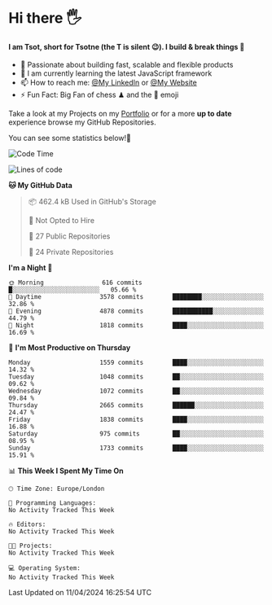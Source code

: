 # Hi there :raised_hand_with_fingers_splayed:
#### I am Tsot, short for Tsotne (the T is silent :wink:). I build & break things :space_invader:
- :telescope: Passionate about building fast, scalable and flexible products
- :seedling: I am currently learning the latest JavaScript framework 
- :mailbox: How to reach me: [@My LinkedIn](https://www.linkedin.com/in/tsotne-gvadzabia/) or [@My Website](https://tsotne.co.uk/contact)
- :zap: Fun Fact: Big Fan of chess ♟ and the 👾 emoji

Take a look at my Projects on my [Portfolio](https://tsotne.co.uk/) or for a more **up to date** experience browse my GitHub Repositories.

You can see some statistics below!:space_invader:
<!--START_SECTION:waka-->
![Code Time](http://img.shields.io/badge/Code%20Time-761%20hrs%202%20mins-blue)

![Lines of code](https://img.shields.io/badge/From%20Hello%20World%20I%27ve%20Written-5.2%20million%20lines%20of%20code-blue)

**🐱 My GitHub Data** 

> 📦 462.4 kB Used in GitHub's Storage 
 > 
> 🚫 Not Opted to Hire
 > 
> 📜 27 Public Repositories 
 > 
> 🔑 24 Private Repositories 
 > 
**I'm a Night 🦉** 

```text
🌞 Morning                616 commits         █░░░░░░░░░░░░░░░░░░░░░░░░   05.66 % 
🌆 Daytime                3578 commits        ████████░░░░░░░░░░░░░░░░░   32.86 % 
🌃 Evening                4878 commits        ███████████░░░░░░░░░░░░░░   44.79 % 
🌙 Night                  1818 commits        ████░░░░░░░░░░░░░░░░░░░░░   16.69 % 
```
📅 **I'm Most Productive on Thursday** 

```text
Monday                   1559 commits        ████░░░░░░░░░░░░░░░░░░░░░   14.32 % 
Tuesday                  1048 commits        ██░░░░░░░░░░░░░░░░░░░░░░░   09.62 % 
Wednesday                1072 commits        ██░░░░░░░░░░░░░░░░░░░░░░░   09.84 % 
Thursday                 2665 commits        ██████░░░░░░░░░░░░░░░░░░░   24.47 % 
Friday                   1838 commits        ████░░░░░░░░░░░░░░░░░░░░░   16.88 % 
Saturday                 975 commits         ██░░░░░░░░░░░░░░░░░░░░░░░   08.95 % 
Sunday                   1733 commits        ████░░░░░░░░░░░░░░░░░░░░░   15.91 % 
```


📊 **This Week I Spent My Time On** 

```text
🕑︎ Time Zone: Europe/London

💬 Programming Languages: 
No Activity Tracked This Week

🔥 Editors: 
No Activity Tracked This Week

🐱‍💻 Projects: 
No Activity Tracked This Week

💻 Operating System: 
No Activity Tracked This Week
```


 Last Updated on 11/04/2024 16:25:54 UTC
<!--END_SECTION:waka-->
